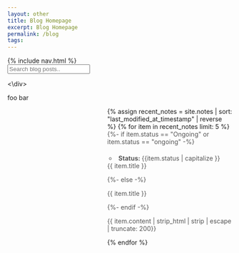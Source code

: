 ```yaml
---
layout: other
title: Blog Homepage
excerpt: Blog Homepage
permalink: /blog
tags:
---
```


<div id = "sidebar">
	<nav>{% include nav.html %}</nav>
	<!-- HTML elements for search -->
	<input type="text" id="search-input" placeholder="Search blog posts..">
	<ul id="results-container"></ul>
	<!-- or without installing anything -->
	<script src="https://unpkg.com/simple-jekyll-search@latest/dest/simple-jekyll-search.min.js">
		var sjs = SimpleJekyllSearch({
			searchInput: document.getElementById('search-input'),
			resultsContainer: document.getElementById('results-container'),
			json: '/search.json'
			searchResultTemplate: '<li><a href="{{ site.url }}{url}">{title}</a></li>'
		})
		const source = document.getElementById('search-input');
		source. addEventListener('input',inputHandler);
		const inputHandler = function(e) {
			sjs.search(e.target.value);
		}
	</script>
<\div>

<p>foo bar</p>

<div class = "display">
	<ul>
	  {% assign recent_notes = site.notes | sort: "last_modified_at_timestamp" | reverse %}
	  {% for item in recent_notes limit: 5 %}
	    <div class="feed-title-excerpt-block disable-select" data-url="{{site.url}}{{item.url}}">
	            <a href="{{ item.url }}" style="text-decoration: none; color: #555555;">
	            {%- if item.status == "Ongoing" or item.status == "ongoing" -%}
	                <ul style="padding-left: 20px; margin-top: 20px;" class="tags">
	                    <li style="padding: 0 5px; border-radius: 10px;" class="tag"><b>Status: </b>{{item.status | capitalize }}</li>
	                </ul>
	                <p style="margin-top: 0px;" class="feed-title">{{ item.title }}</p>
	            {%- else -%}
	                <p class="feed-title">{{ item.title }}</p>
	            {%- endif -%}
	                <p class="feed-excerpt">{{ item.content | strip_html | strip | escape | truncate: 200}}</p>
	            </a>
	        </div>
	  {% endfor %}
	</ul>
</div>

<style>
	.sidebar {
		height: 100%;
		width: 200px;
		position: fixed;
		z-index: 1;
		top: 0;
		left: 0;
		background-color: #98bd95;
		overflow-x: hidden;
		padding-top: 10px;
	}
	.display {
		margin-left: 200px;
	}
</style>